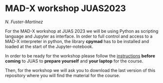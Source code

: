 # MAD-X workshop JUAS2023
*N. Fuster-Martínez*

For the MAD-X workshop at JUAS 2023 we will be using Python as scripting language and Jupyter as interface. In order to full control and access to a MAD-X interpreter in python, the library **cpymad** has to be installed and loaded at the start of the Jupyter-notebook.

In order to be ready for the workshop please follow the [instructions](./installation_guide.md) **before coming** to JUAS to **prepare yourself** and **your laptop** for the course.

Then, for the workshop we will ask you to download the last version of this repository where you will find the material for the course.
